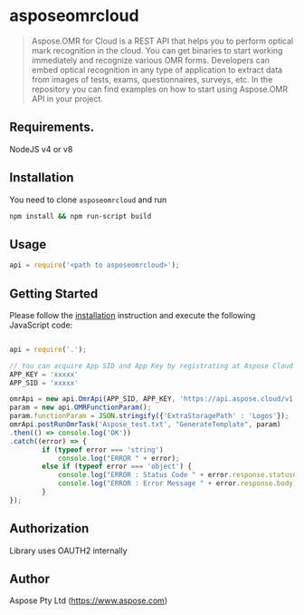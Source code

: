 # asposeomrcloud

>Aspose.OMR for Cloud is a REST API that helps you to perform optical mark recognition in the cloud. You can get binaries to start working immediately and recognize various OMR forms. Developers can embed optical recognition in any type of application to extract data from images of tests, exams, questionnaires, surveys, etc. In the repository you can find examples on how to start using Aspose.OMR API in your project.

## Requirements.

NodeJS v4 or v8

## Installation

You need to clone `asposeomrcloud` and run

```sh
npm install && npm run-script build
```

## Usage
```javascript
api = require('<path to asposeomrcloud>');
```
## Getting Started

Please follow the [installation](#installation) instruction and execute the following JavaScript code:

```javascript

api = require('.');

// You can acquire App SID and App Key by registrating at Aspose Cloud Dashboard https://dashboard.aspose.cloud
APP_KEY = 'xxxxx'
APP_SID = 'xxxxx'

omrApi = new api.OmrApi(APP_SID, APP_KEY, 'https://api.aspose.cloud/v1.1');
param = new api.OMRFunctionParam();
param.functionParam = JSON.stringify({'ExtraStoragePath' : 'Logos'});
omrApi.postRunOmrTask('Aspose_test.txt', "GenerateTemplate", param)
.then(() => console.log('OK'))
.catch((error) => {
        if (typeof error === 'string')
            console.log("ERROR " + error);
        else if (typeof error === 'object') {
            console.log("ERROR : Status Code " + error.response.statusCode);
            console.log("ERROR : Error Message " + error.response.body);
        }
});

```


## Authorization

Library uses OAUTH2 internally

## Author

Aspose Pty Ltd (https://www.aspose.com)



